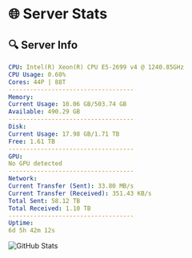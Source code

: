 # 🌐 Server Stats
## 🔍 Server Info
```yaml
CPU: Intel(R) Xeon(R) CPU E5-2699 v4 @ 1240.85GHz
CPU Usage: 0.60%
Cores: 44P | 88T
-----------------------------------
Memory:
Current Usage: 10.06 GB/503.74 GB
Available: 490.29 GB
-----------------------------------
Disk:
Current Usage: 17.98 GB/1.71 TB
Free: 1.61 TB
-----------------------------------
GPU:
No GPU detected
-----------------------------------
Network:
Current Transfer (Sent): 33.80 MB/s
Current Transfer (Received): 351.43 KB/s
Total Sent: 58.12 TB
Total Received: 1.10 TB
-----------------------------------
Uptime:
6d 5h 42m 12s
```
![GitHub Stats](https://img.shields.io/badge/Updated-2025-02-14_04:25:30-blue)